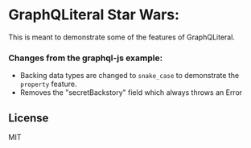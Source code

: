 # GraphQLiteral Star Wars:

This is meant to demonstrate some of the features of GraphQLiteral.

### Changes from the graphql-js example:

- Backing data types are changed to `snake_case` to demonstrate the `property` feature.
- Removes the "secretBackstory" field which always throws an Error

## License

MIT
